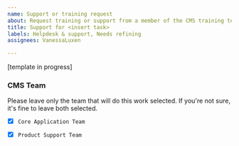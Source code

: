 ```yaml
---
name: Support or training request
about: Request training or support from a member of the CMS training team.
title: Support for <insert task>
labels: Helpdesk & support, Needs refining
assignees: VanessaLuxen

---
```


[template in progress]

### CMS Team

Please leave only the team that will do this work selected. If you're not sure, it's fine to leave both selected.

- [x] `Core Application Team`
- [x] `Product Support Team`

